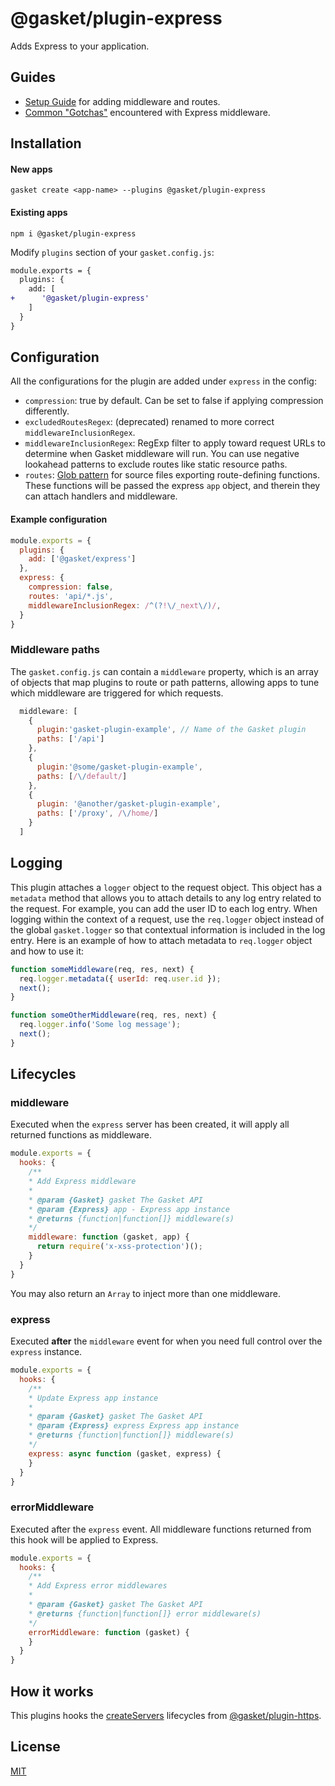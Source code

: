 # @gasket/plugin-express

Adds Express to your application.

## Guides

- [Setup Guide] for adding middleware and routes.
- [Common "Gotchas"] encountered with Express middleware.

## Installation

#### New apps

```
gasket create <app-name> --plugins @gasket/plugin-express
```

#### Existing apps

```
npm i @gasket/plugin-express
```

Modify `plugins` section of your `gasket.config.js`:

```diff
module.exports = {
  plugins: {
    add: [
+      '@gasket/plugin-express'
    ]
  }
}
```

## Configuration

All the configurations for the plugin are added under `express` in the config:

- `compression`: true by default. Can be set to false if applying compression
  differently.
- `excludedRoutesRegex`: (deprecated) renamed to more correct `middlewareInclusionRegex`.
- `middlewareInclusionRegex`: RegExp filter to apply toward request URLs to determine when Gasket middleware will run. You can use negative lookahead patterns to exclude routes like static resource paths.
- `routes`: [Glob pattern](https://github.com/isaacs/node-glob#glob-primer) for source files exporting route-defining functions. These functions will be passed the express `app` object, and therein they can attach handlers and middleware.

#### Example configuration

```js
module.exports = {
  plugins: {
    add: ['@gasket/express']
  },
  express: {
    compression: false,
    routes: 'api/*.js',
    middlewareInclusionRegex: /^(?!\/_next\/)/,
  }
}
```

### Middleware paths

The `gasket.config.js` can contain a `middleware` property, which is an array of
objects that map plugins to route or path patterns, allowing apps to tune which
middleware are triggered for which requests.

```js
  middleware: [
    {
      plugin:'gasket-plugin-example', // Name of the Gasket plugin
      paths: ['/api']
    },
    {
      plugin:'@some/gasket-plugin-example',
      paths: [/\/default/]
    },
    {
      plugin: '@another/gasket-plugin-example',
      paths: ['/proxy', /\/home/]
    }
  ]
```

## Logging

This plugin attaches a `logger` object to the request object. This object has a `metadata` method that allows you to attach details to any log entry related to the request. For example, you can add the user ID to each log entry. When logging within the context of a request, use the `req.logger` object instead of the global `gasket.logger` so that contextual information is included in the log entry. Here is an example of how to attach metadata to  `req.logger` object and how to use it:

```js
function someMiddleware(req, res, next) {
  req.logger.metadata({ userId: req.user.id });
  next();
}

function someOtherMiddleware(req, res, next) {
  req.logger.info('Some log message');
  next();
}
```

## Lifecycles

### middleware

Executed when the `express` server has been created, it will apply all returned
functions as middleware.

```js
module.exports = {
  hooks: {
    /**
    * Add Express middleware
    *
    * @param {Gasket} gasket The Gasket API
    * @param {Express} app - Express app instance
    * @returns {function|function[]} middleware(s)
    */
    middleware: function (gasket, app) {
      return require('x-xss-protection')();
    }
  }
}
```

You may also return an `Array` to inject more than one middleware.

### express

Executed **after** the `middleware` event for when you need full control over
the `express` instance.

```js
module.exports = {
  hooks: {
    /**
    * Update Express app instance
    *
    * @param {Gasket} gasket The Gasket API
    * @param {Express} express Express app instance
    * @returns {function|function[]} middleware(s)
    */
    express: async function (gasket, express) {
    }
  }
}
```

### errorMiddleware

Executed after the `express` event. All middleware functions returned from this
hook will be applied to Express.

```js
module.exports = {
  hooks: {
    /**
    * Add Express error middlewares
    *
    * @param {Gasket} gasket The Gasket API
    * @returns {function|function[]} error middleware(s)
    */
    errorMiddleware: function (gasket) {
    }
  }
}
```

## How it works

This plugins hooks the [createServers] lifecycles from [@gasket/plugin-https].

## License

[MIT](./LICENSE.md)

<!-- LINKS -->

[Setup Guide]:docs/setup.md
[Common "Gotchas"]:docs/gotchas.md

[@gasket/plugin-https]:/packages/gasket-plugin-https/README.md
[createServers]:/packages/gasket-plugin-https/README.md#createservers
